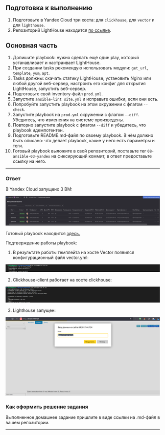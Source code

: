 
## Подготовка к выполнению

1. Подготовьте в Yandex Cloud три хоста: для `clickhouse`, для `vector` и для `lighthouse`.
2. Репозиторий LightHouse находится [по ссылке](https://github.com/VKCOM/lighthouse).

## Основная часть

1. Допишите playbook: нужно сделать ещё один play, который устанавливает и настраивает LightHouse.
2. При создании tasks рекомендую использовать модули: `get_url`, `template`, `yum`, `apt`.
3. Tasks должны: скачать статику LightHouse, установить Nginx или любой другой веб-сервер, настроить его конфиг для открытия LightHouse, запустить веб-сервер.
4. Подготовьте свой inventory-файл `prod.yml`.
5. Запустите `ansible-lint site.yml` и исправьте ошибки, если они есть.
6. Попробуйте запустить playbook на этом окружении с флагом `--check`.
7. Запустите playbook на `prod.yml` окружении с флагом `--diff`. Убедитесь, что изменения на системе произведены.
8. Повторно запустите playbook с флагом `--diff` и убедитесь, что playbook идемпотентен.
9. Подготовьте README.md-файл по своему playbook. В нём должно быть описано: что делает playbook, какие у него есть параметры и теги.
10. Готовый playbook выложите в свой репозиторий, поставьте тег `08-ansible-03-yandex` на фиксирующий коммит, в ответ предоставьте ссылку на него.

---

### Ответ

В Yandex Cloud запущено 3 ВМ:

![Screen1](https://github.com/megasts/08-ansible-03-yandex/blob/master/img/2024-12-23_00-19-21.png)

Готовый playbook находится [здесь.](https://github.com/megasts/08-ansible-03-yandex/blob/master/playbook)

Подтверждение работы playbook:

1. В результате работы темплейта на хосте Vector появился конфигурационный файл vector.yml: 

![Screen2](https://github.com/megasts/08-ansible-03-yandex/blob/master/img/2024-12-23_00-39-15.png)

2. Clickhouse-client работает на хосте clickhouse:

![Screen3](https://github.com/megasts/08-ansible-03-yandex/blob/master/img/2024-12-23_00-36-30.png)

3. Lighthouse запущен:

![Screen4](https://github.com/megasts/08-ansible-03-yandex/blob/master/img/2024-12-23_00-37-42.png)



### Как оформить решение задания

Выполненное домашнее задание пришлите в виде ссылки на .md-файл в вашем репозитории.

---
